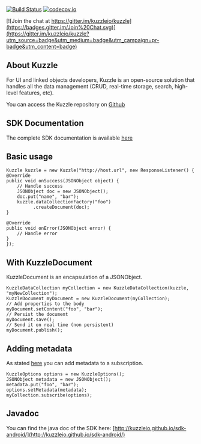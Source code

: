 [![Build Status](https://api.travis-ci.org/kuzzleio/sdk-android.svg?branch=master)](https://travis-ci.org/kuzzleio/sdk-android) [![codecov.io](http://codecov.io/github/kuzzleio/sdk-android/coverage.svg?branch=master)](http://codecov.io/github/kuzzleio/sdk-android?branch=master)

[![Join the chat at https://gitter.im/kuzzleio/kuzzle](https://badges.gitter.im/Join%20Chat.svg)](https://gitter.im/kuzzleio/kuzzle?utm_source=badge&utm_medium=badge&utm_campaign=pr-badge&utm_content=badge)

## About Kuzzle

For UI and linked objects developers, Kuzzle is an open-source solution that handles all the data management (CRUD, real-time storage, search, high-level features, etc).

You can access the Kuzzle repository on [Github](https://github.com/kuzzleio/kuzzle)


## SDK Documentation

The complete SDK documentation is available [here](http://kuzzleio.github.io/sdk-documentation)

## Basic usage

    Kuzzle kuzzle = new Kuzzle("http://host.url", new ResponseListener() {
    @Override
    public void onSuccess(JSONObject object) {
        // Handle success
        JSONObject doc = new JSONObject();
        doc.put("name", "bar");
        kuzzle.dataCollectionFactory("foo")
              .createDocument(doc);
    }
    
    @Override
    public void onError(JSONObject error) {
        // Handle error
    }
    });

## With KuzzleDocument

KuzzleDocument is an encapsulation of a JSONObject.

    KuzzleDataCollection myCollection = new KuzzleDataCollection(kuzzle, "myNewCollection");
    KuzzleDocument myDocument = new KuzzleDocument(myCollection);
    // Add properties to the body
    myDocument.setContent("foo", "bar");
    // Persist the document
    myDocument.save();
    // Send it on real time (non persistent)
    myDocument.publish();
    
## Adding metadata

As stated [here](https://github.com/kuzzleio/kuzzle/blob/master/docs/API.WebSocket.md#sending-metadata) you can add metadata to a subscription.

    KuzzleOptions options = new KuzzleOptions();
    JSONObject metadata = new JSONObject();
    metadata.put("foo", "bar");
    options.setMetadata(metadata);
    myCollection.subscribe(options);
    

## Javadoc

You can find the java doc of the SDK here: [http://kuzzleio.github.io/sdk-android/](http://kuzzleio.github.io/sdk-android/)
